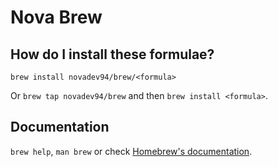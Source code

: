 # Nova Brew

## How do I install these formulae?

`brew install novadev94/brew/<formula>`

Or `brew tap novadev94/brew` and then `brew install <formula>`.

## Documentation

`brew help`, `man brew` or check [Homebrew's documentation](https://docs.brew.sh).
